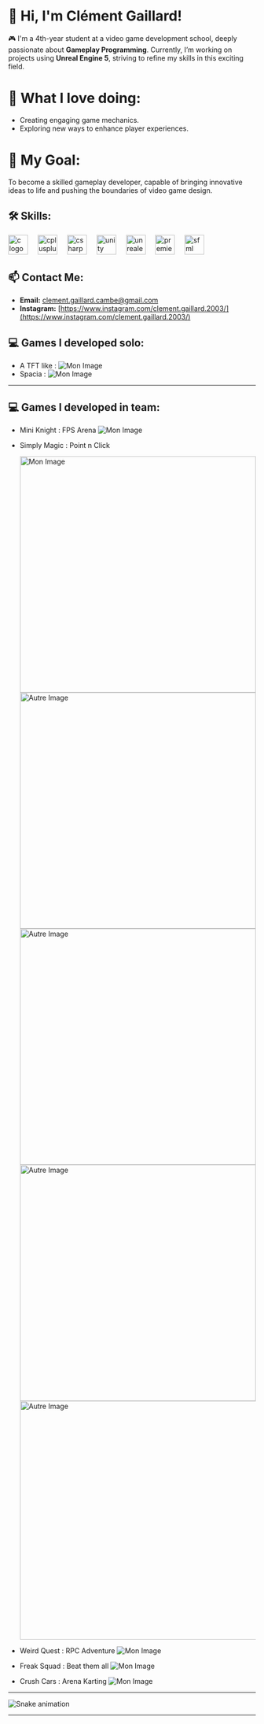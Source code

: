 # 👋 Hi, I'm Clément Gaillard!  

🎮 I'm a 4th-year student at a video game development school, deeply passionate about **Gameplay Programming**. Currently, I’m working on projects using **Unreal Engine 5**, striving to refine my skills in this exciting field.  

# 🌟 What I love doing:  
- Creating engaging game mechanics.
- Exploring new ways to enhance player experiences.  

# 🚀 My Goal:  
To become a skilled gameplay developer, capable of bringing innovative ideas to life and pushing the boundaries of video game design. 

## 🛠️ Skills:

<div align="left">
  <img src="https://cdn.jsdelivr.net/gh/devicons/devicon/icons/c/c-original.svg" height="40" alt="c logo"  />
  <img width="12" />
  <img src="https://cdn.jsdelivr.net/gh/devicons/devicon/icons/cplusplus/cplusplus-original.svg" height="40" alt="cplusplus logo"  />
  <img width="12" />
  <img src="https://cdn.jsdelivr.net/gh/devicons/devicon/icons/csharp/csharp-original.svg" height="40" alt="csharp logo"  />
  <img width="12" />
  <img src="https://cdn.jsdelivr.net/gh/devicons/devicon/icons/unity/unity-original.svg" height="40" alt="unity logo"  />
  <img width="12" />
  <img src="https://cdn.jsdelivr.net/gh/devicons/devicon/icons/unrealengine/unrealengine-original.svg" height="40" alt="unrealengine logo"  />
  <img width="12" />
  <img src="https://cdn.jsdelivr.net/gh/devicons/devicon/icons/premierepro/premierepro-plain.svg" height="40" alt="premierepro logo"  />
  <img width="12" />
  <img src="https://github.com/SFML/SFML/blob/master/examples/assets/logo.png" height="40" alt="sfml logo"  />
</div>

## 📫 Contact Me:  
- **Email:** [clement.gaillard.cambe@gmail.com](mailto:clement.gaillard.cambe@gmail.com) 
- **Instagram:** [https://www.instagram.com/clement.gaillard.2003/](https://www.instagram.com/clement.gaillard.2003/) 

## 💻 Games I developed solo:
- A TFT like :
![Mon Image](https://github.com/Prophymate/Prophymate/blob/main/tftimage.png)
- Spacia :
![Mon Image](https://github.com/Prophymate/Prophymate/blob/main/imageSpaceGame.png)
---

## 💻 Games I developed in team:
- Mini Knight : FPS Arena
 ![Mon Image](https://github.com/Prophymate/Prophymate/blob/main/miniknight.PNG)
- Simply Magic : Point n Click
  <tr>
    <td><img src="https://github.com/Prophymate/Prophymate/blob/main/mm3.png" alt="Mon Image" width="480"></td>
    <td><img src="https://github.com/Prophymate/Prophymate/blob/main/mm2.png" alt="Autre Image" width="480"></td>
    <td><img src="https://github.com/Prophymate/Prophymate/blob/main/SimplyMagic.png" alt="Autre Image" width="480"></td>
  </tr>
  <tr>
    <td><img src="https://github.com/Prophymate/Prophymate/blob/main/mm4.jpg" alt="Autre Image" width="480"></td>
    <td><img src="https://github.com/Prophymate/Prophymate/blob/main/MM.png" alt="Autre Image" width="485"></td>
  </tr>

- Weird Quest : RPC Adventure
![Mon Image](https://github.com/Prophymate/Prophymate/blob/main/WierdQuestImage.png)
- Freak Squad : Beat them all
![Mon Image](https://github.com/Prophymate/Prophymate/blob/main/freakSquad.PNG)
- Crush Cars : Arena Karting
![Mon Image](https://github.com/Prophymate/Prophymate/blob/main/crushCars.PNG)
---

<img src="https://raw.githubusercontent.com/0-don/0-don/output/github-contribution-grid-snake-dark.svg" alt="Snake animation" />

---
###
<!--
**Prophymate/Prophymate** is a ✨ _special_ ✨ repository because its `README.md` (this file) appears on your GitHub profile.

Here are some ideas to get you started:

- 🔭 I’m currently working on ...
- 🌱 I’m currently learning ...
- 👯 I’m looking to collaborate on ...
- 🤔 I’m looking for help with ...
- 💬 Ask me about ...
- 📫 How to reach me: ...
- 😄 Pronouns: ...
- ⚡ Fun fact: ...
-->
